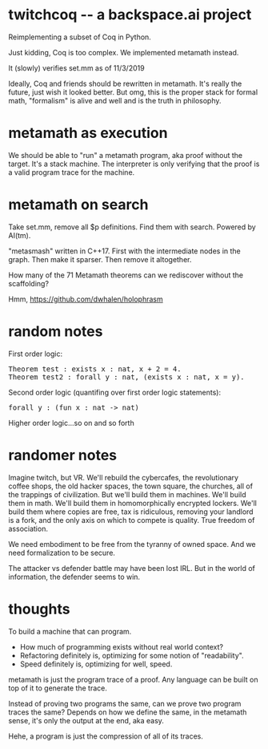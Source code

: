 # twitchcoq -- a backspace.ai project

Reimplementing a subset of Coq in Python. 

Just kidding, Coq is too complex. We implemented metamath instead.

It (slowly) verifies set.mm as of 11/3/2019

Ideally, Coq and friends should be rewritten in metamath. It's really the future, just wish it looked better. But omg, this is the proper stack for formal math, "formalism" is alive and well and is the truth in philosophy.

# metamath as execution

We should be able to "run" a metamath program, aka proof without the target. It's a stack machine. The interpreter is only verifying that the proof is a valid program trace for the machine.

# metamath on search

Take set.mm, remove all $p definitions. Find them with search. Powered by AI(tm).

"metasmash" written in C++17. First with the intermediate nodes in the graph. Then make it sparser. Then remove it altogether.

How many of the 71 Metamath theorems can we rediscover without the scaffolding?

Hmm, https://github.com/dwhalen/holophrasm

# random notes

First order logic:

<pre>
Theorem test : exists x : nat, x + 2 = 4.
Theorem test2 : forall y : nat, (exists x : nat, x = y).
</pre>

Second order logic (quantifing over first order logic statements):

<pre>
forall y : (fun x : nat -> nat)
</pre>

Higher order logic...so on and so forth

# randomer notes

Imagine twitch, but VR. We'll rebuild the cybercafes, the revolutionary coffee shops, the old hacker spaces, the town square, the churches, all of the trappings of civilization. But we'll build them in machines. We'll build them in math. We'll build them in homomorphically encrypted lockers. We'll build them where copies are free, tax is ridiculous, removing your landlord is a fork, and the only axis on which to compete is quality. True freedom of association.

We need embodiment to be free from the tyranny of owned space. And we need formalization to be secure.

The attacker vs defender battle may have been lost IRL. But in the world of information, the defender seems to win.

# thoughts

To build a machine that can program.

* How much of programming exists without real world context?
* Refactoring definitely is, optimizing for some notion of "readability".
* Speed definitely is, optimizing for well, speed.

metamath is just the program trace of a proof. Any language can be built on top of it to generate the trace.

Instead of proving two programs the same, can we prove two program traces the same? Depends on how we define the same, in the metamath sense, it's only the output at the end, aka easy.

Hehe, a program is just the compression of all of its traces.

